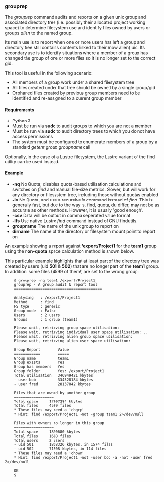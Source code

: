 ### grouprep

The *grouprep* command audits and reports on a given unix group and associated directory tree (i.e. possibly their allocated project working space) to determine filesystem use and identify files owned by users or groups *alien* to the named group.

Its main use is to report when one or more users has left a group and directory tree still contains contents linked to their (now alien) uid. Its secondary use is to identify situations where a member of a group has changed the group of one or more files so it is no longer set to the correct gid.

This tool is useful in the following scenario:

   * All members of a group work under a shared filesystem tree
   * All files created under that tree should be owned by a single group/gid
   * Orphaned files created by previous group members need to be identified and re-assigned to a current group member

#### Requirements

   * Python 3
   * Must be run via **sudo** to audit groups to which you are not a member
   * Must be run via **sudo** to audit directory trees to which you do not have access permissions
   * The system must be configured to enumerate members of a group by a standard *getent group groupname* call

Optionally, in the case of a Lustre filesystem, the Lustre variant of the find utility can be used instead.

#### Example

   * **-nq** No Quota; disables quota-based utilisation calculations and switches on *find* and manual file-size metrics. Slower, but will work for any directory or filesystem tree, including those without quotas enabled
   * **-ls** No Quota, and use a recursive *ls* command instead of *find*. This is generally fast, but due to the way ls, find, quota, du differ, may not be as accurate as other methods. However, it is usually 'good enough'.
   * **-csv** Data will be output in comma seperated value format
   * **-lfs** Use native Lustre *find* command instead of GNU findutils.
   * **groupname** The name of the unix group to report on
   * **dirname** The name of the directory or filesystem mount point to report on

An example showing a report against **/export/Project1** for the **team1** group using the **non-quota** space calculation method is shown below.

This particular example highlights that at least part of the directory tree was created by users (uid **501** & **502**) that are no longer part of the **team1** group. In addition, some files (4599 of them!) are set to the wrong group:

        $ grouprep -nq team1 /export/Project1
        grouprep - A group audit & report tool
        ========================================

        Analysing	: /export/Project1
        Method		: find
        FS type		: generic
        Group mode	: False
        Users		: 2 users
        Groups		: 1 group (team1)

        Please wait, retrieving group space utilisation: 
        Please wait, retrieving individual user space utilisation: ..
        Please wait, retrieving alien group space utilisation: 
        Please wait, retrieving alien user space utilisation: 

        Group Report		Value
        ============		=====
        Group name		    team1
        Group exists		Yes
        Group has members	Yes
        Group folder		Yes: /export/Project1
        Total utilisation	346949421 kbytes
        - user bob		    334528184 kbytes
        - user fred		    28137842 kbytes

        Files that are owned by another group
        ==================
        Total space		17607284 kbytes
        Total files		4599 files
        * These files may need a 'chgrp'
        * Hint: find /export/Project1 -not -group team1 2>/dev/null

        Files with owners no longer in this group
        ==================
        Total space		1890680 kbytes
        Total files		1688 files
        Total users		2 users
        - uid 501  		1818326 kbytes, in 1574 files
        - uid 502  		71508 kbytes, in 114 files
        * These files may need a 'chown'
        * Hint: find /export/Project1 -not -user bob -a -not -user fred  2>/dev/null

        OK
        $